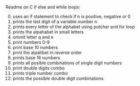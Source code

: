 Readme on C if else and while loops:

0. uses an if statement to check if n is positive, negative or 0
1. prints the last digit of a variable number n
2. prints every letter of the alphabet using putchar and for loop
3. prints the alpahabet in small letters
4. ommit letter q and e
5. print numbers 0-9
6. print base 10 numbers
7. print the alpahbet in reverse order
8. prints base 16 numbers
9. prints all posible combinations of single digit numbers
100. print double digits combo
101. prints triple number combo
102. prints the possible double digit combinations
